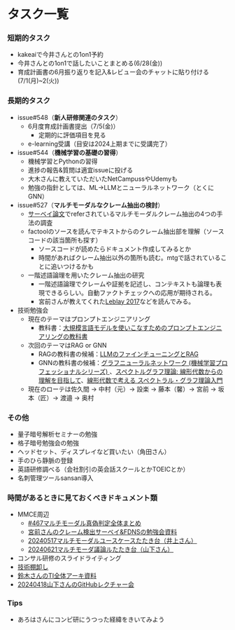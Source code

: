 # タスク一覧

### 短期的タスク
- kakeaiで今井さんとの1on1予約
- 今井さんとの1on1で話したいことまとめる(6/28(金))
- 育成計画書の6月振り返りを記入&レビュー会のチャットに貼り付ける(7/1(月)~2(火))


### 長期的タスク
- issue#548（**新人研修関連のタスク**）
  - 6月度育成計画書提出（7/5(金)）
    - 定期的に評価項目を見る
  - e-learning受講（目安は2024上期までに受講完了）
- issue#544（**機械学習の基礎の習得**）
  - 機械学習とPythonの習得
  - 進捗の報告&質問は適宜issueに投げる
  - 大木さんに教えていただいたNetCampussやUdemyも
  - 勉強の指針としては、ML→LLMとニューラルネットワーク（とくにGNN）
- issue#527（**マルチモーダルなクレーム抽出の検討**）
  - [サーベイ論文](https://arxiv.org/abs/2305.13507)でreferされているマルチモーダルクレーム抽出の4つの手法の調査
  - factoolのソースを読んでテキストからのクレーム抽出部を理解（ソースコードの該当箇所も探す）
    - ソースコードが読めたらドキュメント作成してみるとか
    - 時間があればクレーム抽出以外の箇所も読む。mtgで話されていることに追いつけるかも
  - 一階述語論理を用いたクレーム抽出の研究
    - 一階述語論理でクレームや証拠を記述し、コンテキストも論理も表現できるらしい。自動ファクトチェックへの応用が期待される。
    - 宮前さんが教えてくれた[Leblay 2017](https://ojs.aaai.org/index.php/AAAI/article/view/10492)などを読んでみる。
- 技術勉強会
  - 現在のテーマはプロンプトエンジニアリング
    - 教科書：[大規模言語モデルを使いこなすためのプロンプトエンジニアリングの教科書](https://www.amazon.co.jp/gp/product/B0CV46J8V4/ref=ppx_yo_dt_b_d_asin_title_351_o00?ie=UTF8&psc=1)
  - 次回のテーマはRAG or GNN
    - RAGの教科書の候補：[LLMのファインチューニングとRAG](https://www.ohmsha.co.jp/book/9784274231957/)
    - GNNの教科書の候補：[グラフニューラルネットワーク (機械学習プロフェッショナルシリーズ) ](https://www.amazon.co.jp/%E3%82%B0%E3%83%A9%E3%83%95%E3%83%8B%E3%83%A5%E3%83%BC%E3%83%A9%E3%83%AB%E3%83%8D%E3%83%83%E3%83%88%E3%83%AF%E3%83%BC%E3%82%AF-%E6%A9%9F%E6%A2%B0%E5%AD%A6%E7%BF%92%E3%83%97%E3%83%AD%E3%83%95%E3%82%A7%E3%83%83%E3%82%B7%E3%83%A7%E3%83%8A%E3%83%AB%E3%82%B7%E3%83%AA%E3%83%BC%E3%82%BA-%E4%BD%90%E8%97%A4-%E7%AB%9C%E9%A6%AC/dp/4065347823)、[スペクトルグラフ理論: 線形代数からの理解を目指して](https://www.amazon.co.jp/%E3%82%B9%E3%83%9A%E3%82%AF%E3%83%88%E3%83%AB%E3%82%B0%E3%83%A9%E3%83%95%E7%90%86%E8%AB%96-%E7%B7%9A%E5%BD%A2%E4%BB%A3%E6%95%B0%E3%81%8B%E3%82%89%E3%81%AE%E7%90%86%E8%A7%A3%E3%82%92%E7%9B%AE%E6%8C%87%E3%81%97%E3%81%A6-SGC%E3%83%A9%E3%82%A4%E3%83%96%E3%83%A9%E3%83%AA-%E5%90%89%E7%94%B0-%E6%82%A0%E4%B8%80/dp/4781916015/ref=pd_vtp_h_pd_vtp_h_d_sccl_2/356-1726938-3151046?pd_rd_w=tzVMw&content-id=amzn1.sym.a075abab-259f-40c3-bc0f-76d5f3149ef5&pf_rd_p=a075abab-259f-40c3-bc0f-76d5f3149ef5&pf_rd_r=F0QAZKCZK2Z7J23B0VH1&pd_rd_wg=4xCa5&pd_rd_r=1ca2874d-24dc-4e1d-85ab-4ac412b4171a&pd_rd_i=4781916015&psc=1)、[線形代数で考える スペクトラル・グラフ理論入門](https://www.amazon.co.jp/%E7%B7%9A%E5%BD%A2%E4%BB%A3%E6%95%B0%E3%81%A7%E8%80%83%E3%81%88%E3%82%8B-%E3%82%B9%E3%83%9A%E3%82%AF%E3%83%88%E3%83%A9%E3%83%AB%E3%83%BB%E3%82%B0%E3%83%A9%E3%83%95%E7%90%86%E8%AB%96%E5%85%A5%E9%96%80-%E3%83%9C%E3%82%B0%E3%83%80%E3%83%B3%E3%83%BB%E3%83%8B%E3%82%AB/dp/4535790043)
  - 現在のローテは佐久間 -> 中村（元）-> 設楽 -> 藤本（馨）-> 宮前 -> 坂本（匠）-> 渡邉 -> 奥村

### その他
  - 量子暗号解析セミナーの勉強
  - 格子暗号勉強会の勉強
  - ヘッドセット、ディスプレイなど買いたい（角田さん）
  - 手のひら静脈の登録
  - 英語研修調べる（会社割引の英会話スクールとかTOEICとか）
  - 名刺管理ツールsansan導入


### 時間があるときに見ておくべきドキュメント類
- MMCE周辺
  - [#467マルチモーダル真偽判定全体まとめ](https://fujitsu.sharepoint.com/sites/jp-SecurityLaboratory/SC/Forms/AllItems.aspx?id=%2Fsites%2Fjp%2DSecurityLaboratory%2FSC%2F%E7%A0%94%E7%A9%B6%E5%93%A1%2FSocialTrustCPJ%2FGr%5FTrustableInternet%2Fissues%2F%23467%5F%E3%83%9E%E3%83%AB%E3%83%81%E3%83%A2%E3%83%BC%E3%83%80%E3%83%AB%E7%9C%9F%E5%81%BD%E5%88%A4%E5%AE%9A%E5%AF%BE%E5%BF%9C)
  - [宮前さんのクレーム検出サーベイ&FDNSの勉強会資料](https://fujitsu.sharepoint.com/sites/jp-SecurityLaboratory/SC/Forms/AllItems.aspx?csf=1&web=1&e=axQQUJ&ovuser=a19f121d%2D81e1%2D4858%2Da9d8%2D736e267fd4c7%2Cwatanabe%2Eyut%2D14%40jp%2Efujitsu%2Ecom&OR=Teams%2DHL&CT=1718683027713&clickparams=eyJBcHBOYW1lIjoiVGVhbXMtRGVza3RvcCIsIkFwcFZlcnNpb24iOiI0OS8yNDA1MDMwNzYxNyJ9&CID=aaba33a1%2D700b%2D3000%2D7a23%2D01f271747a61&cidOR=SPO&FolderCTID=0x01200026C4BBA8B9C12C4A9490AF5C3F6C378E&id=%2Fsites%2Fjp%2DSecurityLaboratory%2FSC%2F%E7%A0%94%E7%A9%B6%E5%93%A1%2FSocialTrustCPJ%2FGr%5FTrustableInternet%2F%E3%82%A2%E3%83%BC%E3%82%ADG%2F%E8%AB%96%E6%96%87%E3%82%B5%E3%83%BC%E3%83%99%E3%82%A4&viewid=45e20bc0%2D041a%2D43dd%2Da3ca%2D037439d3db4b)
  - [20240517マルチモーダルユースケースたたき台（井上さん）](https://fujitsu.sharepoint.com/:p:/r/sites/jp-SecurityLaboratory/_layouts/15/Doc.aspx?sourcedoc=%7B4A41DB3A-754E-4146-A036-DA690F76517F%7D&file=%E3%83%9E%E3%83%AB%E3%83%81%E3%83%A2%E3%83%BC%E3%83%80%E3%83%AB%E7%9C%9F%E5%81%BD%E5%88%A4%E5%AE%9A%E3%83%A6%E3%83%BC%E3%82%B9%E3%82%B1%E3%83%BC%E3%82%B9.pptx&action=edit&mobileredirect=true&wdsle=0)
  - [20240621マルチモーダ議論ルたたき台（山下さん）](https://fujitsu.sharepoint.com/sites/jp-SecurityLaboratory/SC/Forms/AllItems.aspx?id=%2Fsites%2Fjp%2DSecurityLaboratory%2FSC%2F%E7%A0%94%E7%A9%B6%E5%93%A1%2FSocialTrustCPJ%2FGr%5FTrustableInternet%2Fissues%2F%23591%5F%E3%83%9E%E3%83%AB%E3%83%81%E3%83%A2%E3%83%BC%E3%83%80%E3%83%AB%E6%A4%9C%E8%A8%8E%E4%BC%9A)
- コンサル研修のスライドライティング
- [技術棚卸し](https://fujitsu.sharepoint.com/sites/jp-SecurityLaboratory/SC/Forms/AllItems.aspx?OR=Teams%2DHL&CT=1715568018742&clickparams=eyJBcHBOYW1lIjoiVGVhbXMtRGVza3RvcCIsIkFwcFZlcnNpb24iOiI0OS8yNDAzMzEwMTgxNyIsIkhhc0ZlZGVyYXRlZFVzZXIiOmZhbHNlfQ%3D%3D&id=%2Fsites%2Fjp%2DSecurityLaboratory%2FSC%2F%E7%A0%94%E7%A9%B6%E5%93%A1%2FCommon%2F2024%E5%B9%B4%E5%BA%A6%2F%E6%8A%80%E8%A1%93%E6%A3%9A%E5%8D%B8%E3%81%97&viewid=45e20bc0%2D041a%2D43dd%2Da3ca%2D037439d3db4b)
- [鈴木さんのTI全体アーキ資料](https://fujitsu.sharepoint.com/sites/jp-SecurityLaboratory/SC/Forms/AllItems.aspx?OR=Teams%2DHL&CT=1715568018742&clickparams=eyJBcHBOYW1lIjoiVGVhbXMtRGVza3RvcCIsIkFwcFZlcnNpb24iOiI0OS8yNDAzMzEwMTgxNyIsIkhhc0ZlZGVyYXRlZFVzZXIiOmZhbHNlfQ%3D%3D&id=%2Fsites%2Fjp%2DSecurityLaboratory%2FSC%2F%E7%A0%94%E7%A9%B6%E5%93%A1%2FSocialTrustCPJ%2FGr%5FTrustableInternet%2F%E3%82%A2%E3%83%BC%E3%82%ADG%2F%E5%85%A8%E4%BD%93%E3%82%A2%E3%83%BC%E3%82%AD&viewid=45e20bc0%2D041a%2D43dd%2Da3ca%2D037439d3db4b)
- [20240418山下さんのGitHubレクチャー会](https://fujitsu.sharepoint.com/:p:/r/sites/jp-SecurityLaboratory/_layouts/15/Doc.aspx?sourcedoc=%7B2D9620C1-2D15-4505-BF6B-AF65DE40A231%7D&file=20240418_GitHub%25u30ec%25u30af%25u30c1%25u30e3%25u30fc%25u4f1a.pptx&action=edit&mobileredirect=true)

### Tips
- あろはさんにコンピ研にうつった経緯をきいてみよう

